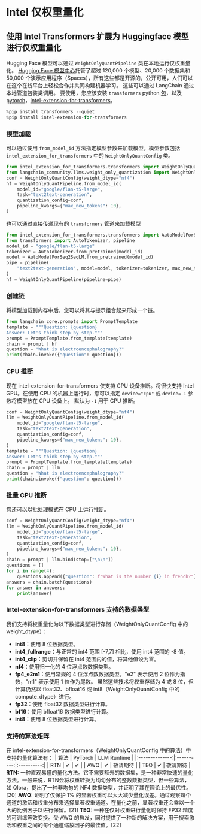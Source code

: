 # Intel 仅权重量化
## 使用 Intel Transformers 扩展为 Huggingface 模型进行仅权重量化
Hugging Face 模型可以通过 `WeightOnlyQuantPipeline` 类在本地运行仅权重量化。
[Hugging Face 模型中心](https://huggingface.co/models)托管了超过 120,000 个模型、20,000 个数据集和 50,000 个演示应用程序（Spaces），所有这些都是开源的，公开可用，人们可以在这个在线平台上轻松合作并共同构建机器学习。
这些可以通过 LangChain 通过本地管道包装类调用。
要使用，您应该安装 ``transformers`` python [包](https://pypi.org/project/transformers/)，以及 [pytorch](https://pytorch.org/get-started/locally/)，[intel-extension-for-transformers](https://github.com/intel/intel-extension-for-transformers)。
```python
%pip install transformers --quiet
%pip install intel-extension-for-transformers
```
### 模型加载
可以通过使用 `from_model_id` 方法指定模型参数来加载模型。模型参数包括 `intel_extension_for_transformers` 中的 `WeightOnlyQuantConfig` 类。
```python
from intel_extension_for_transformers.transformers import WeightOnlyQuantConfig
from langchain_community.llms.weight_only_quantization import WeightOnlyQuantPipeline
conf = WeightOnlyQuantConfig(weight_dtype="nf4")
hf = WeightOnlyQuantPipeline.from_model_id(
    model_id="google/flan-t5-large",
    task="text2text-generation",
    quantization_config=conf,
    pipeline_kwargs={"max_new_tokens": 10},
)
```
也可以通过直接传递现有的 `transformers` 管道来加载模型
```python
from intel_extension_for_transformers.transformers import AutoModelForSeq2SeqLM
from transformers import AutoTokenizer, pipeline
model_id = "google/flan-t5-large"
tokenizer = AutoTokenizer.from_pretrained(model_id)
model = AutoModelForSeq2SeqLM.from_pretrained(model_id)
pipe = pipeline(
    "text2text-generation", model=model, tokenizer=tokenizer, max_new_tokens=10
)
hf = WeightOnlyQuantPipeline(pipeline=pipe)
```
### 创建链
将模型加载到内存中后，您可以将其与提示组合起来形成一个链。
```python
from langchain_core.prompts import PromptTemplate
template = """Question: {question}
Answer: Let's think step by step."""
prompt = PromptTemplate.from_template(template)
chain = prompt | hf
question = "What is electroencephalography?"
print(chain.invoke({"question": question}))
```
### CPU 推断
现在 intel-extension-for-transformers 仅支持 CPU 设备推断。将很快支持 Intel GPU。在使用 CPU 的机器上运行时，您可以指定 `device="cpu"` 或 `device=-1` 参数将模型放在 CPU 设备上。
默认为 `-1` 用于 CPU 推断。
```python
conf = WeightOnlyQuantConfig(weight_dtype="nf4")
llm = WeightOnlyQuantPipeline.from_model_id(
    model_id="google/flan-t5-large",
    task="text2text-generation",
    quantization_config=conf,
    pipeline_kwargs={"max_new_tokens": 10},
)
template = """Question: {question}
Answer: Let's think step by step."""
prompt = PromptTemplate.from_template(template)
chain = prompt | llm
question = "What is electroencephalography?"
print(chain.invoke({"question": question}))
```
### 批量 CPU 推断
您还可以以批处理模式在 CPU 上运行推断。
```python
conf = WeightOnlyQuantConfig(weight_dtype="nf4")
llm = WeightOnlyQuantPipeline.from_model_id(
    model_id="google/flan-t5-large",
    task="text2text-generation",
    quantization_config=conf,
    pipeline_kwargs={"max_new_tokens": 10},
)
chain = prompt | llm.bind(stop=["\n\n"])
questions = []
for i in range(4):
    questions.append({"question": f"What is the number {i} in french?"})
answers = chain.batch(questions)
for answer in answers:
    print(answer)
```
### Intel-extension-for-transformers 支持的数据类型
我们支持将权重量化为以下数据类型进行存储（WeightOnlyQuantConfig 中的 weight_dtype）：
- **int8**：使用 8 位数据类型。
- **int4_fullrange**：与正常的 int4 范围 [-7,7] 相比，使用 int4 范围的 -8 值。
- **int4_clip**：剪切并保留在 int4 范围内的值，将其他值设为零。
- **nf4**：使用归一化的 4 位浮点数数据类型。
- **fp4_e2m1**：使用常规的 4 位浮点数数据类型。"e2" 表示使用 2 位作为指数，"m1" 表示使用 1 位作为尾数。
虽然这些技术将权重存储为 4 或 8 位，但计算仍然以 float32、bfloat16 或 int8（WeightOnlyQuantConfig 中的 compute_dtype）进行。
- **fp32**：使用 float32 数据类型进行计算。
- **bf16**：使用 bfloat16 数据类型进行计算。
- **int8**：使用 8 位数据类型进行计算。
### 支持的算法矩阵
在 intel-extension-for-transformers（WeightOnlyQuantConfig 中的算法）中支持的量化算法有：
| 算法 |   PyTorch  |    LLM Runtime    |
|:--------------:|:----------:|:----------:|
|       RTN      |  &#10004;  |  &#10004;  |
|       AWQ      |  &#10004;  | 敬请期待 |
|      TEQ      | &#10004; | 敬请期待 |
**RTN:** 一种直观易懂的量化方法。它不需要额外的数据集，是一种非常快速的量化方法。一般来说，RTN会将权重转换为均匀分布的整数数据类型，但一些算法，如 Qlora，提出了一种非均匀的 NF4 数据类型，并证明了其在理论上的最优性。[20]
**AWQ:** 证明了仅保护 1% 的显著权重可以大大减少量化误差。通过观察每个通道的激活和权重分布来选择显著权重通道。在量化之前，显著权重还会乘以一个大的比例因子以进行保留。[21]
**TEQ:** 一种在仅对权重进行量化时保持 FP32 精度的可训练等效变换。受 AWQ 的启发，同时提供了一种新的解决方案，用于搜索激活和权重之间的每个通道缩放因子的最佳值。[22]